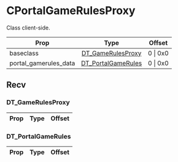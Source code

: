 # CPortalGameRulesProxy
Class client-side.

|Prop|Type|Offset|
|---|:-:|:-:|
|baseclass|[DT_GameRulesProxy](#DT_GameRulesProxy)|0 \| 0x0|
|portal_gamerules_data|[DT_PortalGameRules](#DT_PortalGameRules)|0 \| 0x0|

## Recv

### DT_GameRulesProxy

|Prop|Type|Offset|
|---|:-:|:-:|

### DT_PortalGameRules

|Prop|Type|Offset|
|---|:-:|:-:|
